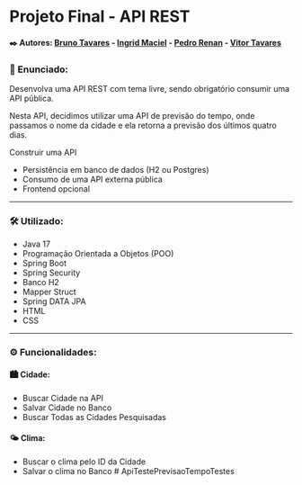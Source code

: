 # Projeto Final - API REST

#### ✒️ Autores: [Bruno Tavares](https://www.linkedin.com/in/brunoviniciusdev/) - [Ingrid Maciel](https://www.linkedin.com/in/ingrid-m-maciel/) - [Pedro Renan](https://www.linkedin.com/in/pedrorenan/) - [Vitor Tavares](https://www.linkedin.com/in/vitortavares1/)

### 📜 Enunciado:

Desenvolva uma API REST com tema livre, sendo obrigatório consumir uma API pública.

Nesta API, decidimos utilizar uma API de previsão do tempo, onde passamos o nome da cidade e ela retorna a previsão dos últimos quatro dias.

Construir uma API
 -  Persistência em banco de dados (H2 ou Postgres)
 -  Consumo de uma API externa pública
 -  Frontend opcional

---

### 🛠️ Utilizado:

- Java 17
- Programação Orientada a Objetos (POO)
- Spring Boot
- Spring Security
- Banco H2
- Mapper Struct
- Spring DATA JPA
- HTML
- CSS

---

### ⚙️ Funcionalidades:

#### 🏙️ Cidade:

- Buscar Cidade na API
- Salvar Cidade no Banco
- Buscar Todas as Cidades Pesquisadas

#### 🌤️ Clima:

- Buscar o clima pelo ID da Cidade
- Salvar o clima no Banco
#   A p i T e s t e P r e v i s a o T e m p o T e s t e s  
 